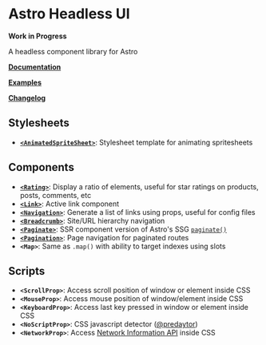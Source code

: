 # Astro Headless UI

**Work in Progress**

A headless component library for Astro

**[Documentation](https://github.com/BryceRussell/astro-headless-ui/wiki)**

**[Examples](https://github.com/BryceRussell/astro-headless-ui/wiki#examples)**

**[Changelog](https://github.com/BryceRussell/astro-headless-ui/wiki/*Changelog)**

## Stylesheets

- **[`<AnimatedSpriteSheet>`](https://github.com/BryceRussell/astro-headless-ui/wiki/AnimatedSpriteSheet)**: Stylesheet template for animating spritesheets

## Components

- **[`<Rating>`](https://github.com/BryceRussell/astro-headless-ui/wiki/Rating)**: Display a ratio of elements, useful for star ratings on products, posts, comments, etc
- **[`<Link>`](https://github.com/BryceRussell/astro-headless-ui/wiki/Link)**: Active link component
- **[`<Navigation>`](https://github.com/BryceRussell/astro-headless-ui/wiki/Navigation)**: Generate a list of links using props, useful for config files
- **[`<Breadcrumb>`](https://github.com/BryceRussell/astro-headless-ui/wiki/Breadcrumb)**: Site/URL hierarchy navigation
- **[`<Paginate>`](https://github.com/BryceRussell/astro-headless-ui/wiki/Paginate)**: SSR component version of Astro's SSG [`paginate()`](https://docs.astro.build/en/core-concepts/routing/#pagination)
- **[`<Pagination>`](https://github.com/BryceRussell/astro-headless-ui/wiki/Pagination)**: Page navigation for paginated routes
- **`<Map>`**: Same as `.map()` with ability to target indexes  using slots
## Scripts

- **`<ScrollProp>`**: Access scroll position of window or element inside CSS
- **`<MouseProp>`**: Access mouse position of window/element inside CSS
- **`<KeyboardProp>`**: Access last key pressed in window or element inside CSS
- **`<NoScriptProp>`**: CSS javascript detector ([@predaytor](https://twitter.com/thepredaytor/status/1576322225606516736))
- **`<NetworkProp>`**: Access [Network Information API](https://developer.mozilla.org/en-US/docs/Web/API/NetworkInformation) inside CSS
